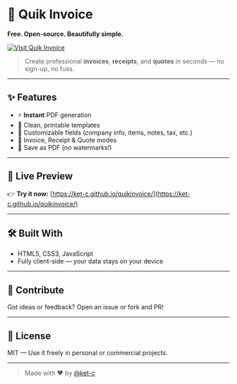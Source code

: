 # 🚀 Quik Invoice

**Free. Open-source. Beautifully simple.**

[![Visit Quik Invoice](https://img.shields.io/badge/Live%20Demo-%F0%9F%9A%80-blue?style=for-the-badge)](https://ket-c.github.io/quikinvoice/)

> Create professional **invoices**, **receipts**, and **quotes** in seconds — no sign-up, no fuss.

---

## ✨ Features

- ⚡ **Instant** PDF generation
- 🎨 Clean, printable templates
- 📝 Customizable fields (company info, items, notes, tax, etc.)
- 📄 Invoice, Receipt & Quote modes
- 💾 Save as PDF (no watermarks!)

---

## 🔗 Live Preview

👉 **Try it now:** [https://ket-c.github.io/quikinvoice/](https://ket-c.github.io/quikinvoice/)

---

## 🛠️ Built With

- HTML5, CSS3, JavaScript
- Fully client-side — your data stays on your device

---

## 🙌 Contribute

Got ideas or feedback? Open an issue or fork and PR!

---

## 📄 License

MIT — Use it freely in personal or commercial projects.

---

> Made with ❤️ by [@ket-c](https://github.com/ket-c)
